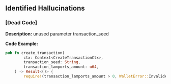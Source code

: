 ## Identified Hallucinations

### [Dead Code]
**Description:** 
unused parameter transaction_seed

**Code Example:**
```rust
pub fn create_transaction(
        ctx: Context<CreateTransactionCtx>,
        transaction_seed: String,
        transaction_lamports_amount: u64,
    ) -> Result<()> {
        require!(transaction_lamports_amount > 0, WalletError::InvalidAmount);
```

